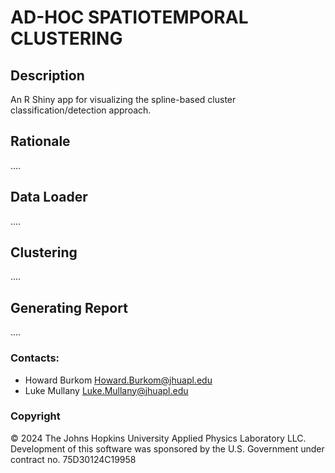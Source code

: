 # AD-HOC SPATIOTEMPORAL CLUSTERING

## Description

An R Shiny app for visualizing the spline-based cluster classification/detection approach.

## Rationale

....

## Data Loader

....

## Clustering

....

## Generating Report

....

### Contacts:

-   Howard Burkom [Howard.Burkom\@jhuapl.edu](mailto:Howard.Burkom@jhuapl.edu)
-   Luke Mullany [Luke.Mullany\@jhuapl.edu](mailto:Luke.Mullany@jhuapl.edu)

### Copyright

© 2024 The Johns Hopkins University Applied Physics Laboratory LLC. Development of this software was sponsored by the U.S. Government under contract no. 75D30124C19958
